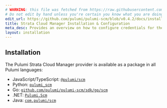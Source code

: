 ```yaml
---
# WARNING: this file was fetched from https://raw.githubusercontent.com/pulumi/pulumi-scm/v0.4.2/docs/installation-configuration.md
# Do not edit by hand unless you're certain you know what you are doing!
edit_url: https://github.com/pulumi/pulumi-scm/blob/v0.4.2/docs/installation-configuration.md
title: Strata Cloud Manager Installation & Configuration
meta_desc: Provides an overview on how to configure credentials for the Pulumi SCM Provider.
layout: installation
---
```


## Installation

The Pulumi Strata Cloud Manager provider is available as a package in all Pulumi languages:

* JavaScript/TypeScript: [`@pulumi/scm`](https://www.npmjs.com/package/@pulumi/scm)
* Python: [`pulumi_scm`](https://pypi.org/project/pulumi_scm/)
* Go: [`github.com/pulumi/pulumi-scm/sdk/go/scm`](https://pkg.go.dev/github.com/pulumi/pulumi-scm/sdk/go/scm)
* .NET: [`Pulumi.Scm`](https://www.nuget.org/packages/Pulumi.Scm)
* Java: [`com.pulumi/scm`](https://central.sonatype.com/artifact/com.pulumi/scm)
